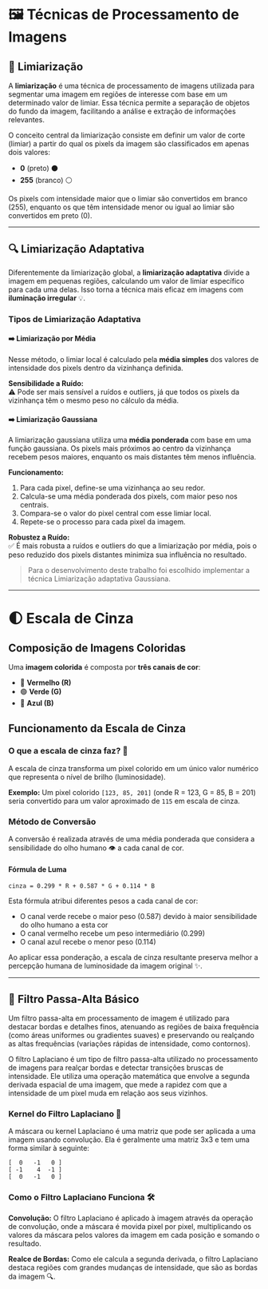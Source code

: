 # 🖼️ Técnicas de Processamento de Imagens

## 🎯 Limiarização

A **limiarização** é uma técnica de processamento de imagens utilizada para segmentar uma imagem em regiões de interesse com base em um determinado valor de limiar. Essa técnica permite a separação de objetos do fundo da imagem, facilitando a análise e extração de informações relevantes.

O conceito central da limiarização consiste em definir um valor de corte (limiar) a partir do qual os pixels da imagem são classificados em apenas dois valores:
- **0** (preto) ⚫
- **255** (branco) ⚪

Os pixels com intensidade maior que o limiar são convertidos em branco (255), enquanto os que têm intensidade menor ou igual ao limiar são convertidos em preto (0).

---

## 🔍 Limiarização Adaptativa

Diferentemente da limiarização global, a **limiarização adaptativa** divide a imagem em pequenas regiões, calculando um valor de limiar específico para cada uma delas. Isso torna a técnica mais eficaz em imagens com **iluminação irregular** 💡.

### Tipos de Limiarização Adaptativa

#### ➡️ Limiarização por Média

Nesse método, o limiar local é calculado pela **média simples** dos valores de intensidade dos pixels dentro da vizinhança definida.

**Sensibilidade a Ruído:**  
⚠️ Pode ser mais sensível a ruídos e outliers, já que todos os pixels da vizinhança têm o mesmo peso no cálculo da média.

#### ➡️ Limiarização Gaussiana

A limiarização gaussiana utiliza uma **média ponderada** com base em uma função gaussiana. Os pixels mais próximos ao centro da vizinhança recebem pesos maiores, enquanto os mais distantes têm menos influência.

**Funcionamento:**
1. Para cada pixel, define-se uma vizinhança ao seu redor.
2. Calcula-se uma média ponderada dos pixels, com maior peso nos centrais.
3. Compara-se o valor do pixel central com esse limiar local.
4. Repete-se o processo para cada pixel da imagem.

**Robustez a Ruído:**  
✅ É mais robusta a ruídos e outliers do que a limiarização por média, pois o peso reduzido dos pixels distantes minimiza sua influência no resultado.

> Para o desenvolvimento deste trabalho foi escolhido implementar a técnica Limiarização adaptativa Gaussiana.

---

# 🌓 Escala de Cinza

## Composição de Imagens Coloridas

Uma **imagem colorida** é composta por **três canais de cor**:
- 🔴 **Vermelho (R)**
- 🟢 **Verde (G)**
- 🔵 **Azul (B)**

## Funcionamento da Escala de Cinza

### O que a escala de cinza faz? 🤔

A escala de cinza transforma um pixel colorido em um único valor numérico que representa o nível de brilho (luminosidade).

**Exemplo:**
Um pixel colorido `[123, 85, 201]` (onde R = 123, G = 85, B = 201) seria convertido para um valor aproximado de `115` em escala de cinza.

### Método de Conversão

A conversão é realizada através de uma média ponderada que considera a sensibilidade do olho humano 👁️ a cada canal de cor.

#### Fórmula de Luma

```
cinza = 0.299 * R + 0.587 * G + 0.114 * B
```

Esta fórmula atribui diferentes pesos a cada canal de cor:
- O canal verde recebe o maior peso (0.587) devido à maior sensibilidade do olho humano a esta cor
- O canal vermelho recebe um peso intermediário (0.299)
- O canal azul recebe o menor peso (0.114)

Ao aplicar essa ponderação, a escala de cinza resultante preserva melhor a percepção humana de luminosidade da imagem original ✨.

---

## 📐 Filtro Passa-Alta Básico

Um filtro passa-alta em processamento de imagem é utilizado para destacar bordas e detalhes finos, atenuando as regiões de baixa frequência (como áreas uniformes ou gradientes suaves) e preservando ou realçando as altas frequências (variações rápidas de intensidade, como contornos).

O filtro Laplaciano é um tipo de filtro passa-alta utilizado no processamento de imagens para realçar bordas e detectar transições bruscas de intensidade. Ele utiliza uma operação matemática que envolve a segunda derivada espacial de uma imagem, que mede a rapidez com que a intensidade de um pixel muda em relação aos seus vizinhos.

### Kernel do Filtro Laplaciano 🧩

A máscara ou kernel Laplaciano é uma matriz que pode ser aplicada a uma imagem usando convolução. Ela é geralmente uma matriz 3x3 e tem uma forma similar à seguinte:

```
[  0   -1   0 ]
[ -1    4  -1 ]
[  0   -1   0 ]
```

### Como o Filtro Laplaciano Funciona 🛠️

**Convolução:** O filtro Laplaciano é aplicado à imagem através da operação de convolução, onde a máscara é movida pixel por pixel, multiplicando os valores da máscara pelos valores da imagem em cada posição e somando o resultado.

**Realce de Bordas:** Como ele calcula a segunda derivada, o filtro Laplaciano destaca regiões com grandes mudanças de intensidade, que são as bordas da imagem 🔍.
